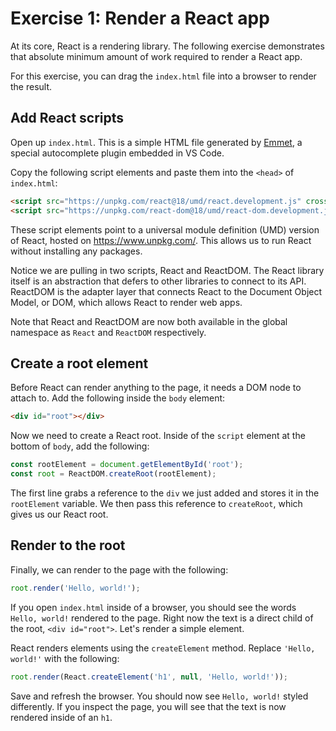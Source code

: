 # Exercise 1: Render a React app

At its core, React is a rendering library. The following exercise demonstrates that absolute minimum amount of work required to render a React app.

For this exercise, you can drag the `index.html` file into a browser to render the result.

## Add React scripts

Open up `index.html`. This is a simple HTML file generated by [Emmet](https://docs.emmet.io/cheat-sheet/), a special autocomplete plugin embedded in VS Code.

Copy the following script elements and paste them into the `<head>` of `index.html`:

```html
<script src="https://unpkg.com/react@18/umd/react.development.js" crossorigin></script>
<script src="https://unpkg.com/react-dom@18/umd/react-dom.development.js" crossorigin></script>
```

These script elements point to a universal module definition (UMD) version of React, hosted on https://www.unpkg.com/. This allows us to run React without installing any packages.

Notice we are pulling in two scripts, React and ReactDOM. The React library itself is an abstraction that defers to other libraries to connect to its API. ReactDOM is the adapter layer that connects React to the Document Object Model, or DOM, which allows React to render web apps.

Note that React and ReactDOM are now both available in the global namespace as `React` and `ReactDOM` respectively.

## Create a root element

Before React can render anything to the page, it needs a DOM node to attach to. Add the following inside the `body` element:

```html
<div id="root"></div>
```

Now we need to create a React root. Inside of the `script` element at the bottom of `body`, add the following:

```js
const rootElement = document.getElementById('root');
const root = ReactDOM.createRoot(rootElement);
```

The first line grabs a reference to the `div` we just added and stores it in the `rootElement` variable. We then pass this reference to `createRoot`, which gives us our React root.

## Render to the root

Finally, we can render to the page with the following:

```js
root.render('Hello, world!');
```

If you open `index.html` inside of a browser, you should see the words `Hello, world!` rendered to the page. Right now the text is a direct child of the root, `<div id="root">`. Let's render a simple element.

React renders elements using the `createElement` method. Replace `'Hello, world!'` with the following:

```js
root.render(React.createElement('h1', null, 'Hello, world!'));
```

Save and refresh the browser. You should now see `Hello, world!` styled differently. If you inspect the page, you will see that the text is now rendered inside of an `h1`.